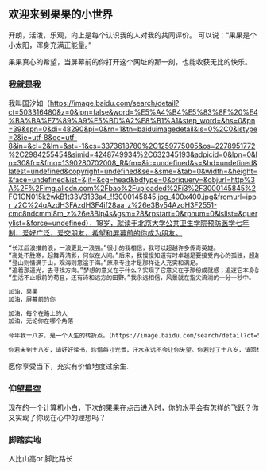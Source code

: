 ## 欢迎来到果果的小世界

开朗，活泼，乐观，向上是每个认识我的人对我的共同评价。 可以说：“果果是个小太阳，浑身充满正能量。”

果果真心的希望，当屏幕前的你打开这个网址的那一刻，也能收获无比的快乐。

### 我就是我

我叫国汐如（https://image.baidu.com/search/detail?ct=503316480&z=0&ipn=false&word=%E5%A4%B4%E5%83%8F%20%E4%BA%BA%E7%89%A9%E5%BD%A2%E8%B1%A1&step_word=&hs=0&pn=39&spn=0&di=48290&pi=0&rn=1&tn=baiduimagedetail&is=0%2C0&istype=2&ie=utf-8&oe=utf-8&in=&cl=2&lm=&st=-1&cs=3373618780%2C1259775005&os=2278951772%2C2984255454&simid=4248749934%2C632345193&adpicid=0&lpn=0&ln=30&fr=&fmq=1390280702008_R&fm=&ic=undefined&s=&hd=undefined&latest=undefined&copyright=undefined&se=&sme=&tab=0&width=&height=&face=undefined&ist=&jit=&cg=head&bdtype=0&oriquery=&objurl=http%3A%2F%2Fimg.alicdn.com%2Fbao%2Fuploaded%2Fi3%2F3000145845%2FO1CN015k2wkB1t33V3133a4_!!3000145845.jpg_400x400.jpg&fromurl=ippr_z2C%24qAzdH3FAzdH3F4if28aa_z%26e3Bv54AzdH3F2551-cmc8ndcmml8m_z%26e3Bip4s&gsm=28&rpstart=0&rpnum=0&islist=&querylist=&force=undefined），18岁，就读于北京大学公共卫生学院预防医学七年制，爱好广泛，爱交朋友，希望和屏幕前的你成为朋友。

```markdown
“长江后浪推前浪，一浪更比一浪强。”很小的我相信，我可以超越许多传奇英雄。
“高处不胜寒，起舞弄清影，何似在人间。”后来，我慢慢知道有时卓越是要接受内心的孤独，超越凡俗。
“登山则情满于山，观海则意溢于海。”原来专注才是那样让人充实和满足。
“追着那道光，去寻找方向。”梦想的意义在于什么？实现了它意义在于那份成就感；追逐它本身就让你的人生充满价值。
“生活不止眼前的苟且，还有诗和远方的田野。”我永远相信，风景就在指尖流淌的一分一秒中。

加油，果果
加油，屏幕前的你

加油，每个在路上的人
加油，无论你在哪个角落

今年我十八岁，是一个人生的转折点。（https://image.baidu.com/search/detail?ct=503316480&z=0&ipn=d&word=%E5%8D%81%E5%85%AB%E5%B2%81%E5%9B%BE%E7%89%87&hs=2&pn=4&spn=0&di=106370&pi=0&rn=1&tn=baiduimagedetail&is=0%2C0&ie=utf-8&oe=utf-8&cl=2&lm=-1&cs=2796108639%2C752738451&os=4033930826%2C3511564556&simid=0%2C0&adpicid=0&lpn=0&ln=30&fr=ala&fm=&sme=&cg=&bdtype=0&oriquery=%E5%8D%81%E5%85%AB%E5%B2%81%E5%9B%BE%E7%89%87&objurl=http%3A%2F%2Fimg.yzcdn.cn%2Fupload_files%2F2018%2F04%2F19%2FFtPlyG4qb-68GNXjYPErgtBegfsJ.jpg&fromurl=ippr_z2C%24qAzdH3FAzdH3Fooo_z%26e3Bvi7wgstwgcm_z%26e3Bv54AzdH3F%25E0%25BC%25b8%25Ec%25Aa%25lC%25E0%25Ba%25AC%25El%25bD%25l0%25E9%25BD%25Bb%25Ec%25bF%25ln%25Ec%25AE%25ba%25E9%25BD%25BD%25En%25ba%25bn%25El%25bE%25AF%25Ec%25l8%25AD%25Ec%25AF%25lbAzdH3F&gsm=5&islist=&querylist=）屏幕前的你，十八岁又在哪里呢？

你若未到十八岁，请好好读书，珍惜每寸光景，汗水永远不会让你失望。你若过了十八岁，请回想一下，你的初心、你十八岁时背上的行囊，它还在吗？
```

愿你享受当下，充实有价值地度过余生.

### 仰望星空
现在的一个计算机小白，下次的果果在点击进入时，你的水平会有怎样的飞跃？你又实现了你现在心中的理想吗？


### 脚踏实地

人比山高or 脚比路长 
